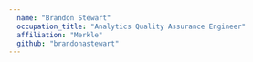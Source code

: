 ```yaml
---
  name: "Brandon Stewart"
  occupation_title: "Analytics Quality Assurance Engineer"
  affiliation: "Merkle"
  github: "brandonastewart"
---
```

